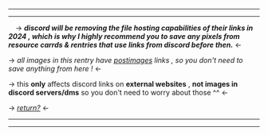 ***
***
⠀
-> ***discord will be removing the file
hosting capabilities of their links in 2024 ,
which is why I highly recommend you to
save any pixels from resource carrds & rentries
that use links from discord before then.*** <-

-> *all images in this rentry have [postimages](https://postimages.org) links ,
so you don't need to save anything from here !* <-

-> this **only** affects discord links on **external websites** ,
**not images in discord servers/dms** so you don't need
to worry about those ^^ <-

-> [*return?*](https://rentry.co/roses-resources) <-
⠀
***
***
⠀